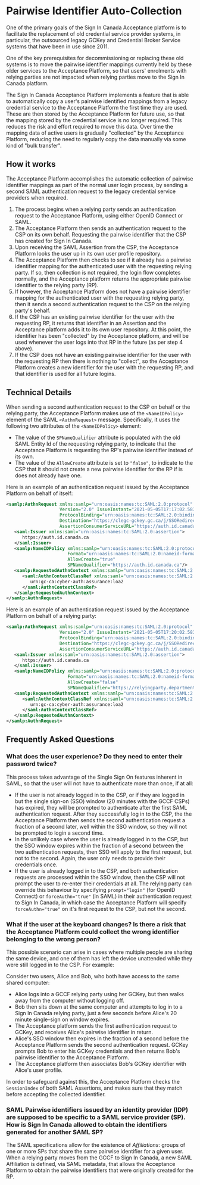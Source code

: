 # Pairwise Identifier Auto-Collection

One of the primary goals of the Sign In Canada Acceptance platform is to
facilitate the replacement of old credential service provider systems, in
particular, the outsourced legacy GCKey and Credential Broker Service systems
that have been in use since 2011.

One of the key prerequisites for decommissioning or replacing these old systems
is to move the pairwise identifier mappings currently held by these older
services to the Acceptance Platform, so that users' enrolments with relying
parties are not impacted when relying parties move to the Sign In Canada
platform. 

The Sign In Canada Acceptance Platform implements a feature that is able to
automatically copy a user's pairwise identified mappings from a legacy
credential service to the Acceptance Platform the first time they are used.
These are then stored by the Acceptance Platform for future use, so that the
mapping stored by the credential service is no longer required. This reduces the
risk and effort required to move this data. Over time the mapping data of active
users is gradually "collected" by the Acceptance Platform, reducing the need to
regularly copy the data manually via some kind of "bulk transfer".

## How it works

The Acceptance Platform accomplishes the automatic collection of pairwise
identifier mappings as part of the normal user login process, by sending a second
SAML authentication request to the legacy credential service providers when
required.

1. The process begins when a relying party sends an authentication request to
   the Acceptance Platform, using either OpenID Connect or SAML.
2. The Acceptance Platform then sends an authentication request to the CSP on
   its own behalf. Requesting the pairwise identifier that the CSP has created
   for Sign In Canada.
3. Upon receiving the SAML Assertion from the CSP, the Acceptance Platform looks
   the user up in its own user profile repository.
4. The Acceptance Platform then checks to see if it already has a pairwise
   identifier mapping for the authenticated user with the requesting relying
   party. If so, then collection is not required, the login flow completes
   normally, and the Acceptance platform returns the appropriate pairwise
   identifier to the relying party (RP).
5. If however, the Acceptance Platform does not have a pairwise identifier
   mapping for the authenticated user with the requesting relying party, then it
   sends a second authentication request to the CSP on the relying party's
   behalf.
6. If the CSP has an existing pairwise identifier for the user with the
   requesting RP, it returns that identifier in an Assertion and the Acceptance
   platform adds it to its own user repository. At this point, the identifier
   has been "collected" by the Acceptance platform, and will be used whenever
   the user logs into that RP in the future (as per step 4 above).
7. If the CSP does not have an existing pairwise identifier for the user with
   the requesting RP then there is nothing to "collect", so the Acceptance
   Platform creates a new identifier for the user with the requesting RP, and
   that identifier is used for all future logins.

## Technical Details

When sending a second authentication request to the CSP on behalf or the relying
party, the Acceptance Platform makes use of the `<NameIDPolicy>` element of the
SAML `<AuthnRequest>` message. Specifically, it uses the following two
attributes of the `<NameIDPolicy>` element:

* The value of the `SPNameQualifier` attribute is populated with the old SAML
  Entity Id of the requesting relying party, to indicate that the Acceptance
  Platform is requesting the RP's pairwise identifier instead of its own.
* The value of the `AllowCreate` attribute is set to `"false"`, to indicate to
  the CSP that it should not create a new pairwise identifier for the RP if is
  does not already have one.

Here is an example of an authentication request issued by the Acceptance
Platform on behalf of itself:

```xml
<samlp:AuthnRequest xmlns:samlp="urn:oasis:names:tc:SAML:2.0:protocol" ID="_f8e30829f6f60061c46e"
                    Version="2.0" IssueInstant="2021-05-05T17:17:02.583Z"
                    ProtocolBinding="urn:oasis:names:tc:SAML:2.0:bindings:HTTP-POST"
                    Destination="https://clegc-gckey.gc.ca/j/SSORedirect/metaAlias/GCKey/idp"
                    AssertionConsumerServiceURL="https://auth.id.canada.ca/passport/auth/saml/gckey/callback">
   <saml:Issuer xmlns:saml="urn:oasis:names:tc:SAML:2.0:assertion">
      https://auth.id.canada.ca
   </saml:Issuer>
   <samlp:NameIDPolicy xmlns:samlp="urn:oasis:names:tc:SAML:2.0:protocol"
                       Format="urn:oasis:names:tc:SAML:2.0:nameid-format:persistent"
                       AllowCreate="true"
                       SPNameQualifier="https://auth.id.canada.ca"/>
   <samlp:RequestedAuthnContext xmlns:samlp="urn:oasis:names:tc:SAML:2.0:protocol" Comparison="exact">
      <saml:AuthnContextClassRef xmlns:saml="urn:oasis:names:tc:SAML:2.0:assertion">
         urn:gc-ca:cyber-auth:assurance:loa2
      </saml:AuthnContextClassRef>
   </samlp:RequestedAuthnContext>
</samlp:AuthnRequest>
```

Here is an example of an authentication request issued by the Acceptance
Platform on behalf of a relying party:

```xml
<samlp:AuthnRequest xmlns:samlp="urn:oasis:names:tc:SAML:2.0:protocol" ID="_f8e30829f6f60061c46f"
                    Version="2.0" IssueInstant="2021-05-05T17:20:02.583Z"
                    ProtocolBinding="urn:oasis:names:tc:SAML:2.0:bindings:HTTP-POST"
                    Destination="https://clegc-gckey.gc.ca/j/SSORedirect/metaAlias/GCKey/idp"
                    AssertionConsumerServiceURL="https://auth.id.canada.ca/passport/auth/saml/gckey/callback">
   <saml:Issuer xmlns:saml="urn:oasis:names:tc:SAML:2.0:assertion">
      https://auth.id.canada.ca
   </saml:Issuer>
   <samlp:NameIDPolicy xmlns:samlp="urn:oasis:names:tc:SAML:2.0:protocol"
                       Format="urn:oasis:names:tc:SAML:2.0:nameid-format:persistent"
                       AllowCreate="false"
                       SPNameQualifier="https://relyingparty.department.gc.ca"/>
   <samlp:RequestedAuthnContext xmlns:samlp="urn:oasis:names:tc:SAML:2.0:protocol" Comparison="exact">
      <saml:AuthnContextClassRef xmlns:saml="urn:oasis:names:tc:SAML:2.0:assertion">
         urn:gc-ca:cyber-auth:assurance:loa2
      </saml:AuthnContextClassRef>
   </samlp:RequestedAuthnContext>
</samlp:AuthnRequest>
```

## Frequently Asked Questions

### What does the user experience? Do they need to enter their password twice?

This process takes advantage of the Single Sign On features inherent in SAML, so
that the user will not have to authenticate more than once, if at all:

* If the user is not already logged in to the CSP, or if they are logged in
  but the single sign-on (SSO) window (20 minutes with the GCCF CSPs) has
  expired, they will be prompted to authenticate after the first SAML
  authentication request. After they successfully log in to the CSP, the the
  Acceptance Platform then sends the second authentication request a fraction of
  a second later, well within the SSO window, so they will not be prompted to
  login a second time.
* In the unlikely case where the user is already logged in to the CSP, but the
  SSO window expires within the fraction of a second between the two
  authentication requests, then SSO will apply to the first request, but not to
  the second. Again, the user only needs to provide their credentials once.
* If the user is already logged in to the CSP, and both authentication requests
  are processed within the SSO window, then the CSP will not prompt the user to
  re-enter their credentials at all. The relying party can override this
  behaviour by specifying `prompt="login"` (for OpenID Connect) or
  `forceAuthn="true"` (in SAML) in their authentication request to Sign In
  Canada, in which case the Acceptance Platform will specify
  `forceAuthn="true"` on it's first request to the CSP, but not the second.

### What if the user at the keyboard changes? Is there a risk that the Acceptance Platform could collect the wrong identifier belonging to the wrong person?

This possible scenario can arise in cases where multiple people are sharing the
same device, and one of them has left the device unattended while they were
still logged in to the CSP. For example:

Consider two users, Alice and Bob, who both have access to the same shared computer:

* Alice logs into a GCCF relying party using her GCKey, but then walks away from
  the computer without logging off.
* Bob then sits down at the same computer and attempts to log in to a Sign In
  Canada relying party, just a few seconds before Alice's 20 minute single-sign
  on window expires.
* The Acceptance platform sends the first authentication request to GCKey, and
  receives Alice's pairwise identifier in return.
* Alice's SSO window then expires in the fraction of a second before the
  Acceptance Platform sends the second authentication request. GCKey prompts Bob
  to enter his GCKey credentials and then returns Bob's pairwise identifier to
  the Acceptance Platform.
* The Acceptance platform then associates Bob's GCKey identifier with Alice's
  user profile.

In order to safeguard against this, the Acceptance Platform checks the
`SessionIndex` of both SAML Assertions, and makes sure that they match before
accepting the collected identifier.

### SAML Pairwise identifiers issued by an identity provider (IDP) are supposed to be specific to a SAML service provider (SP). How is Sign In Canada allowed to obtain the identifiers generated for another SAML SP?

The SAML specifications allow for the existence of *Affiliations*: groups of one or more SPs that share the same pairwise identifier for a given user. When a relying party moves from the GCCF to Sign In Canada, a new SAML Affiliation is defined, via SAML metadata, that allows the Acceptance Platform to obtain the pairwise identifiers that were originally created for the RP.
